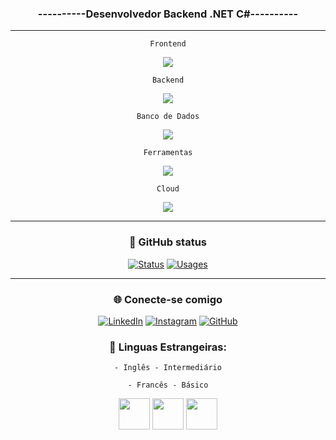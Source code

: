 <div align="center">
<h3>----------Desenvolvedor Backend .NET C#----------</h3>
</div>

---
<div align="center">

```Frontend```
</div>
<p align="center">
  <a href="https://skillicons.dev">
    <img src="https://skillicons.dev/icons?i=html,css,js,angular,react" />
  </a>
</p>

<div align="center">

```Backend```
</div>
<p align="center">
  <a href="https://skillicons.dev">
    <img src="https://skillicons.dev/icons?i=cs,js,ts,nodejs" />
  </a>
</p>
<div align="center">

```Banco de Dados```
</div>
<p align="center">
  <a href="https://skillicons.dev">
    <img src="https://skillicons.dev/icons?i=postgresql,sqlite,mongo,mysql" />
  </a>
</p>
<div align="center">

```Ferramentas```
</div>
<p align="center">
  <a href="https://skillicons.dev">
    <img src="https://skillicons.dev/icons?i=git,github,postman,docker,selenium,visualstudio,vscode" />
  </a>
</p>
<div align="center">

```Cloud```
</div>
<p align="center">
  <a href="https://skillicons.dev">
    <img src="https://skillicons.dev/icons?i=aws,gcp" />
  </a>
</p>

---
<div align="center">
  
### 📌 GitHub status


[![Status](https://github-readme-stats.vercel.app/api?username=danielgomes92&theme=transparent&bg_color=000&border_color=E94D5F&show_icons=true&icon_color=E94D5F&title_color=E94D5F&text_color=FFF&hide_title=true)](https://github.com/anuraghazra/github-readme-stats)
[![Usages](https://github-readme-stats-git-masterrstaa-rickstaa.vercel.app/api/top-langs/?username=danielgomes92&layout=compact&bg_color=000&border_color=E94D5F&title_color=E94D5F&text_color=FFF)](https://github.com/anuraghazra/convoychat)
</div>

---
<div align="center">

### 🌐 Conecte-se comigo

[![LinkedIn](https://img.shields.io/badge/LinkedIn-000?style=for-the-badge&logo=linkedin&logoColor=0E76A8)](https://www.linkedin.com/in/daniel-gomes-12884aa1/)
[![Instagram](https://img.shields.io/badge/Instagram-000?style=for-the-badge&logo=instagram)](https://www.instagram.com/daniellfsg/)
[![GitHub](https://img.shields.io/badge/GitHub-000?style=for-the-badge&logo=GitHub)](https://github.com/danielgomes92)
</div>

<div align="center">

### 📌 Linguas Estrangeiras: </h3>
  
```- Inglês - Intermediário```

```- Francês - Básico```

<img src="https://www.svgrepo.com/show/225364/brazil.svg"  width="50px"/>
<img src="https://www.svgrepo.com/show/225584/united-states.svg"  width="50px"/>
<img src="https://www.svgrepo.com/show/225414/france.svg"  width="50px"/>
</div>
<!--Aqui se destaca o hobby do dia a dia
<h3> 🔆 Meu hobby </h3>
<div>
  <img src="https://img.icons8.com/external-ddara-lineal-color-ddara/70/000000/external-gamer-professions-ddara-lineal-color-ddara.png" hspace="15"/>
  <img src="https://img.icons8.com/doodle/70/000000/controller--v1.png" hspace="15"/>
  <img src="https://img.icons8.com/clouds/70/000000/xbox-app.png" hspace="15"/>
  <img src="https://img.icons8.com/external-kiranshastry-lineal-color-kiranshastry/70/000000/external-movie-cinema-kiranshastry-lineal-color-kiranshastry-2.png" hspace="15"/>
</div>
-->

<!-- https://www.invertexto.com/emojis-para-copiar   <<<< Link de emojis para copiar, não sei se permitido deixar exposto, então está no comentário-->
